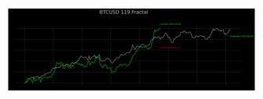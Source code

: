 ![STUMPY-Forecast](https://github.com/NQevxvEtg/STUMPY-Forecast/blob/main/BTCUSD%20119%20Fractal.png)
